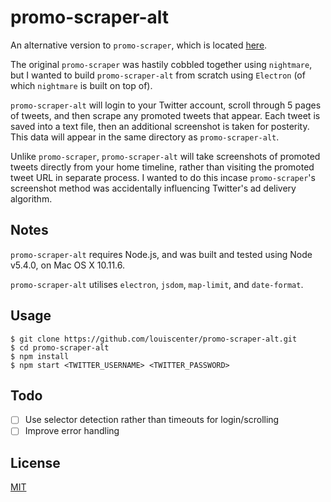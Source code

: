 # promo-scraper-alt

An alternative version to `promo-scraper`, which is located [here](https://github.com/louiscenter/promo-scraper).

The original `promo-scraper` was hastily cobbled together using `nightmare`, but I wanted to build `promo-scraper-alt` from scratch using `Electron` (of which `nightmare` is built on top of).

`promo-scraper-alt` will login to your Twitter account, scroll through 5 pages of tweets, and then scrape any promoted tweets that appear. Each tweet is saved into a text file, then an additional screenshot is taken for posterity. This data will appear in the same directory as `promo-scraper-alt`.

Unlike `promo-scraper`, `promo-scraper-alt` will take screenshots of promoted tweets directly from your home timeline, rather than visiting the promoted tweet URL in separate process. I wanted to do this incase `promo-scraper`'s screenshot method was accidentally influencing Twitter's ad delivery algorithm.

## Notes
`promo-scraper-alt` requires Node.js, and was built and tested using Node v5.4.0, on Mac OS X 10.11.6.

`promo-scraper-alt` utilises `electron`, `jsdom`, `map-limit`, and `date-format`.

## Usage

```
$ git clone https://github.com/louiscenter/promo-scraper-alt.git
$ cd promo-scraper-alt
$ npm install
$ npm start <TWITTER_USERNAME> <TWITTER_PASSWORD>
```

## Todo
- [ ] Use selector detection rather than timeouts for login/scrolling
- [ ] Improve error handling

## License
[MIT](https://tldrlegal.com/license/mit-license)
